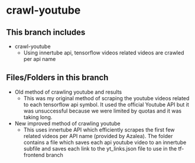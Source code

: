 # crawl-youtube

## This branch includes
  - crawl-youtube
    - Using innertube api, tensorflow videos related videos are crawled per api name
  
## Files/Folders in this branch
  - Old method of crawling youtube and results
    - This was my original method of scraping the youtube videos related to each tensorflow api symbol. It used the official Youtube API but it was unsuccessful because we were limited by quotas and it was taking long. 
  - New improved method of crawling youtube
    - This uses innertube API which efficiently scrapes the first few related videos per API name (provided by Azalea). The folder contains a file which saves each api youtube video to an innertube subfile and saves each link to the yt_links.json file to use in the tf-frontend branch